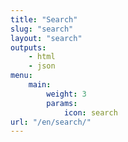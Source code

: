 ```yaml
---
title: "Search"
slug: "search"
layout: "search"
outputs:
    - html
    - json
menu:
    main:
        weight: 3
        params: 
            icon: search
url: "/en/search/"
---
```

